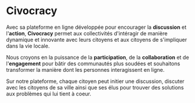 <!--

---
title: Civocracy
description: Civocracy permet aux collectivités d'intéragir de manière dynamique et innovante avec leurs citoyens et aux citoyens de s'impliquer  dans la vie locale.
image_url: https://github.com/multibao/contributions/blob/master/media/civocracy.jpg?raw=true
---

-->

# Civocracy

Avec sa plateforme en ligne développée  pour encourager la **discussion** et l'**action**, **Civocracy**  permet aux collectivités d'intéragir de manière dynamique et innovante avec leurs citoyens et aux citoyens de s'impliquer  dans la vie locale.

Nous croyons en la puissance de la **participation**, de la **collaboration** et de l'**engagement** pour bâtir des communautés plus soudées et souhaitons transformer la manière dont les personnes interagissent en ligne.

Sur notre plateforme, chaque citoyen peut initier une discussion, discuter avec les citoyens de sa ville ainsi que ses élus pour trouver des solutions aux problèmes qui lui tient à coeur.

